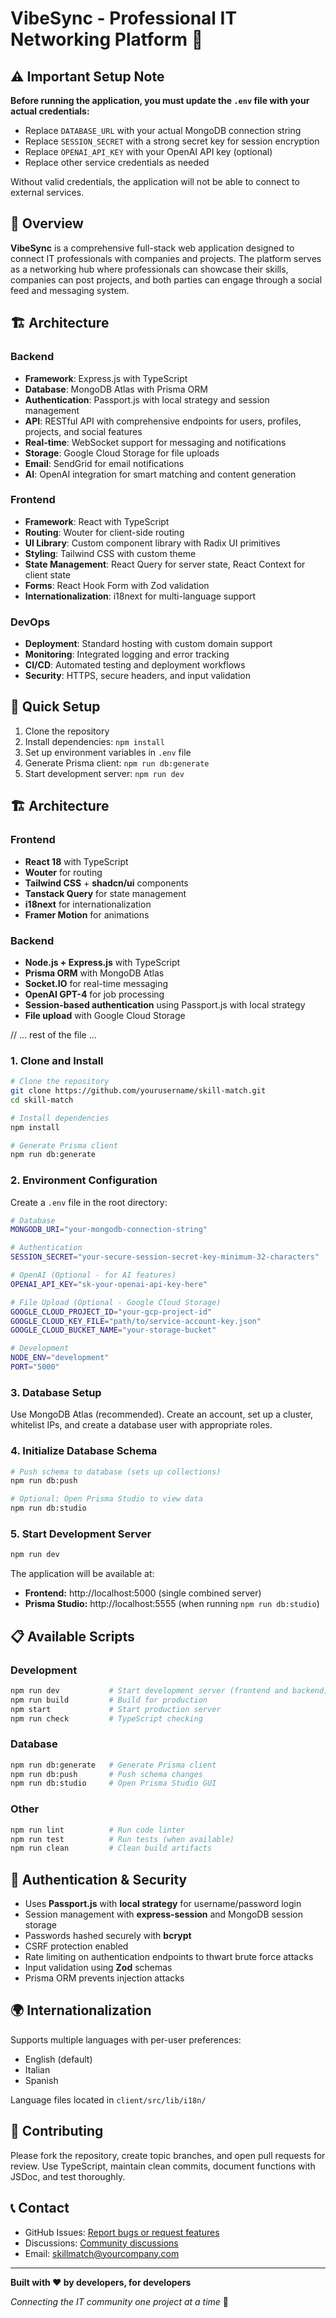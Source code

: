 # VibeSync - Professional IT Networking Platform 🚀

## ⚠️ Important Setup Note

**Before running the application, you must update the `.env` file with your actual credentials:**
- Replace `DATABASE_URL` with your actual MongoDB connection string
- Replace `SESSION_SECRET` with a strong secret key for session encryption
- Replace `OPENAI_API_KEY` with your OpenAI API key (optional)
- Replace other service credentials as needed

Without valid credentials, the application will not be able to connect to external services.

## 🌟 Overview

**VibeSync** is a comprehensive full-stack web application designed to connect IT professionals with companies and projects. The platform serves as a networking hub where professionals can showcase their skills, companies can post projects, and both parties can engage through a social feed and messaging system.

## 🏗️ Architecture

### Backend
- **Framework**: Express.js with TypeScript
- **Database**: MongoDB Atlas with Prisma ORM
- **Authentication**: Passport.js with local strategy and session management
- **API**: RESTful API with comprehensive endpoints for users, profiles, projects, and social features
- **Real-time**: WebSocket support for messaging and notifications
- **Storage**: Google Cloud Storage for file uploads
- **Email**: SendGrid for email notifications
- **AI**: OpenAI integration for smart matching and content generation

### Frontend
- **Framework**: React with TypeScript
- **Routing**: Wouter for client-side routing
- **UI Library**: Custom component library with Radix UI primitives
- **Styling**: Tailwind CSS with custom theme
- **State Management**: React Query for server state, React Context for client state
- **Forms**: React Hook Form with Zod validation
- **Internationalization**: i18next for multi-language support

### DevOps
- **Deployment**: Standard hosting with custom domain support
- **Monitoring**: Integrated logging and error tracking
- **CI/CD**: Automated testing and deployment workflows
- **Security**: HTTPS, secure headers, and input validation

## 🚀 Quick Setup

1. Clone the repository
2. Install dependencies: `npm install`
3. Set up environment variables in `.env` file
4. Generate Prisma client: `npm run db:generate`
5. Start development server: `npm run dev`

## 🏗️ Architecture

### **Frontend**
- **React 18** with TypeScript
- **Wouter** for routing
- **Tailwind CSS** + **shadcn/ui** components
- **Tanstack Query** for state management
- **i18next** for internationalization
- **Framer Motion** for animations

### **Backend**
- **Node.js + Express.js** with TypeScript
- **Prisma ORM** with MongoDB Atlas
- **Socket.IO** for real-time messaging
- **OpenAI GPT-4** for job processing
- **Session-based authentication** using Passport.js with local strategy
- **File upload** with Google Cloud Storage

// ... rest of the file ...

### 1. Clone and Install

```bash
# Clone the repository
git clone https://github.com/yourusername/skill-match.git
cd skill-match

# Install dependencies
npm install

# Generate Prisma client
npm run db:generate
```

### 2. Environment Configuration

Create a `.env` file in the root directory:

```bash
# Database
MONGODB_URI="your-mongodb-connection-string"

# Authentication
SESSION_SECRET="your-secure-session-secret-key-minimum-32-characters"

# OpenAI (Optional - for AI features)
OPENAI_API_KEY="sk-your-openai-api-key-here"

# File Upload (Optional - Google Cloud Storage)
GOOGLE_CLOUD_PROJECT_ID="your-gcp-project-id"
GOOGLE_CLOUD_KEY_FILE="path/to/service-account-key.json"
GOOGLE_CLOUD_BUCKET_NAME="your-storage-bucket"

# Development
NODE_ENV="development"
PORT="5000"
```

### 3. Database Setup

Use MongoDB Atlas (recommended). Create an account, set up a cluster, whitelist IPs, and create a database user with appropriate roles.

### 4. Initialize Database Schema

```bash
# Push schema to database (sets up collections)
npm run db:push

# Optional: Open Prisma Studio to view data
npm run db:studio
```

### 5. Start Development Server

```bash
npm run dev
```

The application will be available at:
- **Frontend:** http://localhost:5000 (single combined server)
- **Prisma Studio:** http://localhost:5555 (when running `npm run db:studio`)

## 📋 Available Scripts

### Development
```bash
npm run dev           # Start development server (frontend and backend)
npm run build         # Build for production
npm start             # Start production server
npm run check         # TypeScript checking
```

### Database
```bash
npm run db:generate   # Generate Prisma client
npm run db:push       # Push schema changes
npm run db:studio     # Open Prisma Studio GUI
```

### Other
```bash
npm run lint          # Run code linter
npm run test          # Run tests (when available)
npm run clean         # Clean build artifacts
```

## 🔐 Authentication & Security

- Uses **Passport.js** with **local strategy** for username/password login
- Session management with **express-session** and MongoDB session storage
- Passwords hashed securely with **bcrypt**
- CSRF protection enabled
- Rate limiting on authentication endpoints to thwart brute force attacks
- Input validation using **Zod** schemas
- Prisma ORM prevents injection attacks

## 🌍 Internationalization

Supports multiple languages with per-user preferences:
- English (default)
- Italian
- Spanish

Language files located in `client/src/lib/i18n/`

## 🤝 Contributing

Please fork the repository, create topic branches, and open pull requests for review. Use TypeScript, maintain clean commits, document functions with JSDoc, and test thoroughly.

## 📞 Contact

- GitHub Issues: [Report bugs or request features](https://github.com/yourusername/skill-match/issues)
- Discussions: [Community discussions](https://github.com/yourusername/skill-match/discussions)
- Email: skillmatch@yourcompany.com

---

**Built with ❤️ by developers, for developers**

*Connecting the IT community one project at a time* 🚀
